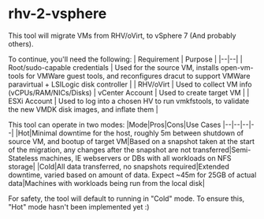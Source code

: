 # rhv-2-vsphere

This tool will migrate VMs from RHV/oVirt, to vSphere 7 (And probably others).

To continue, you'll need the following:
| Requirement | Purpose |
|--|--|
| Root/sudo-capable credentials | Used for the source VM, installs open-vm-tools for VMWare guest tools, and reconfigures dracut to support VMWare paravirtual + LSILogic disk controller |
| RHV/oVirt | Used to collect VM info (vCPUs/RAM/NICs/Disks)
| vCenter Account | Used to create target VM |
| ESXi Account | Used to log into a chosen HV to run vmkfstools, to validate the new VMDK disk images, and inflate them |

This tool can operate in two modes:
|Mode|Pros|Cons|Use Cases
|--|--|--|--|
|Hot|Minimal downtime for the host, roughly 5m between shutdown of source VM, and bootup of target VM|Based on a snapshot taken at the start of the migration, any changes after the snapshot are not transferred|Semi-Stateless machines, IE webservers or DBs with all workloads on NFS storage|
|Cold|All data transferred, no snapshots required|Extended downtime, varied based on amount of data. Expect ~45m for 25GB of actual data|Machines with workloads being run from the local disk|

For safety, the tool will default to running in "Cold" mode. To ensure this, "Hot" mode hasn't been implemented yet :)